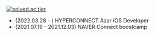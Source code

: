 [![solved.ac tier](http://mazassumnida.wtf/api/generate_badge?boj=levenshtein7)](https://solved.ac/levenshtein7)


- (2022.03.28 - ) HYPERCONNECT Azar iOS Developer
- (2021.07.19 - 2021.12.03) NAVER Connect boostcamp
